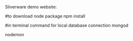 Silverware demo website:

#to download node package
npm install 

#in terminal command for local database connection 
mongod

 nodemon